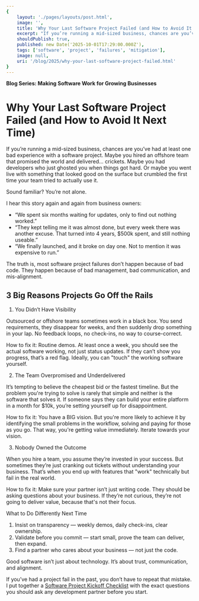 ```yaml
---
{
    layout: './pages/layouts/post.html',
    image: '',
    title: 'Why Your Last Software Project Failed (and How to Avoid It Next Time)',
    excerpt: "If you’re running a mid-sized business, chances are you’ve had at least one bad experience with a software project. Maybe you hired an offshore team that promised the world and delivered… crickets. Maybe you had developers who just ghosted you when things got hard (you started critiquing the work). Or maybe you went live with something that looked good on the surface but crumbled the first time your team tried to actually use it.",
    shouldPublish: true,
    published: new Date('2025-10-01T17:29:00.000Z'),
    tags: ['software', 'project', 'failures', 'mitigation'],
    image: null,
    uri: '/blog/2025/why-your-last-software-project-failed.html'
}
---
```


**Blog Series: Making Software Work for Growing Businesses**

# Why Your Last Software Project Failed (and How to Avoid It Next Time)

If you’re running a mid-sized business, chances are you’ve had at least one bad experience with a software project. Maybe you hired an offshore team that promised the world and delivered… crickets. Maybe you had developers who just ghosted you when things got hard. Or maybe you went live with something that looked good on the surface but crumbled the first time your team tried to actually use it.

Sound familiar? You’re not alone.

I hear this story again and again from business owners:
- “We spent six months waiting for updates, only to find out nothing worked.”
- “They kept telling me it was almost done, but every week there was another excuse. That turned into 4 years, $500k spent, and still nothing useable.”
- “We finally launched, and it broke on day one. Not to mention it was expensive to run.”

The truth is, most software project failures don’t happen because of bad code. They happen because of bad management, bad communication, and mis-alignment.

## 3 Big Reasons Projects Go Off the Rails

1. You Didn’t Have Visibility

Outsourced or offshore teams sometimes work in a black box. You send requirements, they disappear for weeks, and then suddenly drop something in your lap. No feedback loops, no check-ins, no way to course-correct.

How to fix it: Routine demos. At least once a week, you should see the actual software working, not just status updates. If they can’t show you progress, that’s a red flag. Ideally, you can "touch" the working software yourself.

2. The Team Overpromised and Underdelivered

It’s tempting to believe the cheapest bid or the fastest timeline. But the problem you're trying to solve is rarely that simple and neither is the software that solves it. If someone says they can build your entire platform in a month for $10k, you’re setting yourself up for disappointment.

How to fix it: You have a BIG vision. But you're more likely to achieve it by identifying the small problems in the workflow, solving and paying for those as you go. That way, you're getting value immediately. Iterate towards your vision.

3. Nobody Owned the Outcome

When you hire a team, you assume they’re invested in your success. But sometimes they’re just cranking out tickets without understanding your business. That’s when you end up with features that "work" technically but fail in the real world.

How to fix it: Make sure your partner isn’t just writing code. They should be asking questions about your business. If they’re not curious, they’re not going to deliver value, because that's not their focus.

What to Do Differently Next Time
1.	Insist on transparency — weekly demos, daily check-ins, clear ownership.
2.	Validate before you commit — start small, prove the team can deliver, then expand.
3.	Find a partner who cares about your business — not just the code.

Good software isn’t just about technology. It’s about trust, communication, and alignment.

If you’ve had a project fail in the past, you don’t have to repeat that mistake. I put together a [Software Project Kickoff Checklist](/blog/2025/software-project-kickoff-checklist.html) with the exact questions you should ask any development partner before you start.